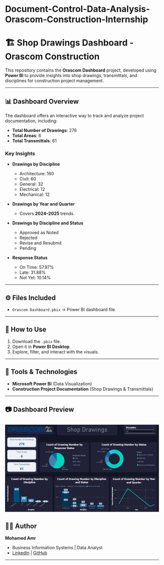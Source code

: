 # Document-Control-Data-Analysis-Orascom-Construction-Internship

# 🏗️ Shop Drawings Dashboard - Orascom Construction

This repository contains the **Orascom Dashboard** project, developed using **Power BI** to provide insights into shop drawings, transmittals, and disciplines for construction project management.  

---

## 📊 Dashboard Overview  

The dashboard offers an interactive way to track and analyze project documentation, including:  

- **Total Number of Drawings**: 276  
- **Total Areas**: 6  
- **Total Transmittals**: 61  

### Key Insights  
- **Drawings by Discipline**  
  - Architecture: 160  
  - Civil: 60  
  - General: 32  
  - Electrical: 12  
  - Mechanical: 12  

- **Drawings by Year and Quarter**  
  - Covers **2024–2025** trends.  

- **Drawings by Discipline and Status**  
  - Approved as Noted  
  - Rejected  
  - Revise and Resubmit  
  - Pending  

- **Response Status**  
  - On Time: 57.97%  
  - Late: 31.88%  
  - Not Yet: 10.14%  

---

## ⚙️ Files Included  

- `Orascom Dashboard.pbix` → Power BI dashboard file.  
---

## 🚀 How to Use  

1. Download the `.pbix` file.  
2. Open it in **Power BI Desktop**.  
3. Explore, filter, and interact with the visuals.  

---

## 📌 Tools & Technologies  

- **Microsoft Power BI** (Data Visualization)  
- **Construction Project Documentation** (Shop Drawings & Transmittals)  

---

## 📷 Dashboard Preview  

![Dashboard Preview](Preview.png)  
 ---

## 👨‍💻 Author  

**Mohamed Amr**  
- Business Information Systems | Data Analyst  
- [LinkedIn]((https://www.linkedin.com/in/mohamed-amr009/)) | [GitHub](https://github.com)  

---

